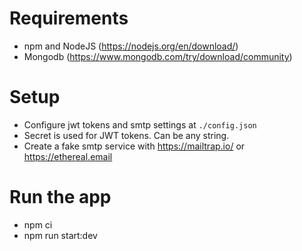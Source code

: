 # Requirements
- npm and NodeJS (https://nodejs.org/en/download/)
- Mongodb (https://www.mongodb.com/try/download/community)

# Setup
- Configure jwt tokens and smtp settings at `./config.json`
- Secret is used for JWT tokens. Can be any string.
- Create a fake smtp service with https://mailtrap.io/ or https://ethereal.email

# Run the app
- npm ci
- npm run start:dev